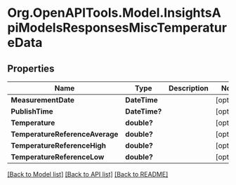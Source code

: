 # Org.OpenAPITools.Model.InsightsApiModelsResponsesMiscTemperatureData

## Properties

Name | Type | Description | Notes
------------ | ------------- | ------------- | -------------
**MeasurementDate** | **DateTime** |  | [optional] 
**PublishTime** | **DateTime?** |  | [optional] 
**Temperature** | **double?** |  | [optional] 
**TemperatureReferenceAverage** | **double?** |  | [optional] 
**TemperatureReferenceHigh** | **double?** |  | [optional] 
**TemperatureReferenceLow** | **double?** |  | [optional] 

[[Back to Model list]](../README.md#documentation-for-models) [[Back to API list]](../README.md#documentation-for-api-endpoints) [[Back to README]](../README.md)


